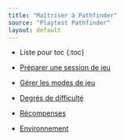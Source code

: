 ```yaml
---
title: "Maîtriser à Pathfinder"
source: "Playtest Pathfinder"
layout: default
---
```


* Liste pour toc
{:toc}

* [Préparer une session de jeu](préparer-une-session-de-jeu.html)
* [Gérer les modes de jeu](gérer-les-modes-de-jeu.html)
* [Degrés de difficulté](degrés-de-difficulté.html)
* [Récompenses](récompenses.html)
* [Environnement](environnement.html)
